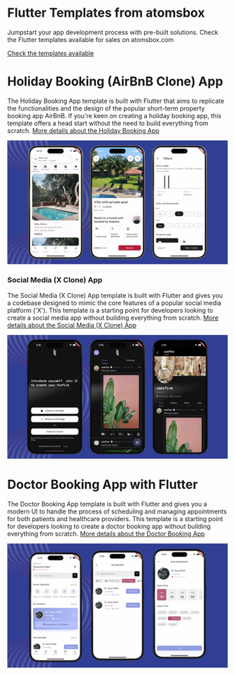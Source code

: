 # Flutter Templates from atomsbox
Jumpstart your app development process with pre-built solutions. Check the Flutter templates available for sales on atomsbox.com

[Check the templates available](https://www.atomsbox.com/templates)


# Holiday Booking (AirBnB Clone) App
The Holiday Booking App template is built with Flutter that aims to replicate the functionalities and the design of the popular short-term property booking app AirBnB. If you're keen on creating a holiday booking app, this template offers a head start without the need to build everything from scratch.
[More details about the Holiday Booking App](https://www.atomsbox.com/templates/a833adda-77c1-4e9f-bb51-422b9f74a953)

![Hero](screenshots/holiday-booking-app.png)



### Social Media (X Clone) App
The Social Media (X Clone) App template is built with Flutter and gives you a codebase designed to mimic the core features of a popular social media platform ('X'). This template is a starting point for developers looking to create a social media app without building everything from scratch.
[More details about the Social Media (X Clone) App](https://www.atomsbox.com/templates/8f5da1aa-90ae-4696-9b58-5e6345f4c658)

![Hero](screenshots/social_media_app.png)


# Doctor Booking App with Flutter
The Doctor Booking App template is built with Flutter and gives you a modern UI to handle the process of scheduling and managing appointments for both patients and healthcare providers. This template is a starting point for developers looking to create a doctor booking app without building everything from scratch.
[More details about the Doctor Booking App](https://www.atomsbox.com/templates/514bcff6-cd56-4229-a551-b4f5488e5593)

![Hero](screenshots/doctor_booking_app.png)

